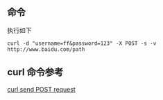 ## 命令
执行如下
```
curl -d "username=ff&password=123" -X POST -s -v http://www.baidu.com/path
```

## curl 命令参考
[curl send POST request](https://gist.github.com/subfuzion/08c5d85437d5d4f00e58)


